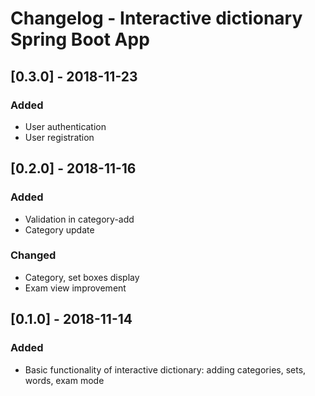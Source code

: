 # Changelog - Interactive dictionary Spring Boot App

## [0.3.0] - 2018-11-23

### Added
- User authentication
- User registration

## [0.2.0] - 2018-11-16

### Added
- Validation in category-add
- Category update

### Changed
- Category, set boxes display
- Exam view improvement

## [0.1.0] - 2018-11-14

### Added
- Basic functionality of interactive dictionary: adding categories, sets, words, exam mode